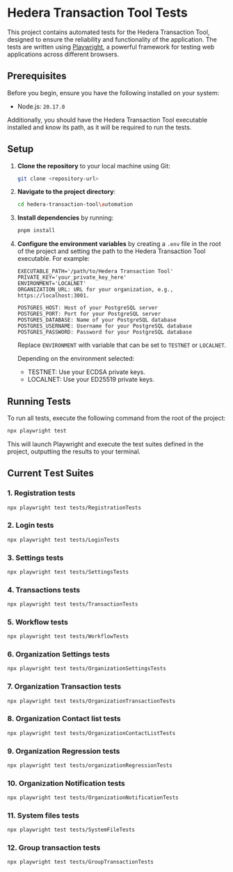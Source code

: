 # Hedera Transaction Tool Tests

This project contains automated tests for the Hedera Transaction Tool, designed to ensure the reliability and
functionality of the application. The tests are written using [Playwright](https://playwright.dev/), a powerful
framework for testing web applications across different browsers.

## Prerequisites

Before you begin, ensure you have the following installed on your system:

- Node.js: `20.17.0`

Additionally, you should have the Hedera Transaction Tool executable installed and know its path, as it will be required
to run the tests.

## Setup

1. **Clone the repository** to your local machine using Git:

   ```bash
   git clone <repository-url>
   ```

2. **Navigate to the project directory**:

   ```bash
   cd hedera-transaction-tool\automation
   ```

3. **Install dependencies** by running:

   ```bash
   pnpm install
   ```

4. **Configure the environment variables** by creating a `.env` file in the root of the project and setting the path to
   the Hedera Transaction Tool executable. For example:

   ```env
   EXECUTABLE_PATH='/path/to/Hedera Transaction Tool'
   PRIVATE_KEY='your_private_key_here'
   ENVIRONMENT='LOCALNET'
   ORGANIZATION_URL: URL for your organization, e.g., https://localhost:3001.

   POSTGRES_HOST: Host of your PostgreSQL server
   POSTGRES_PORT: Port for your PostgreSQL server
   POSTGRES_DATABASE: Name of your PostgreSQL database
   POSTGRES_USERNAME: Username for your PostgreSQL database
   POSTGRES_PASSWORD: Password for your PostgreSQL database
   ```

   Replace `ENVIRONMENT` with variable that can be set to `TESTNET` or `LOCALNET`.

   Depending on the environment selected:

   - TESTNET: Use your ECDSA private keys.
   - LOCALNET: Use your ED25519 private keys.

## Running Tests

To run all tests, execute the following command from the root of the project:

```bash
npx playwright test
```

This will launch Playwright and execute the test suites defined in the project, outputting the results to your terminal.

## Current Тest Suites

### 1. Registration tests

```bash
npx playwright test tests/RegistrationTests
```

### 2. Login tests

```bash
npx playwright test tests/LoginTests
```

### 3. Settings tests

```bash
npx playwright test tests/SettingsTests
```

### 4. Transactions tests

```bash
npx playwright test tests/TransactionTests
```

### 5. Workflow tests

```bash
npx playwright test tests/WorkflowTests
```

### 6. Organization Settings tests

```bash
npx playwright test tests/OrganizationSettingsTests
```

### 7. Organization Transaction tests

```bash
npx playwright test tests/OrganizationTransactionTests
```

### 8. Organization Contact list tests

```bash
npx playwright test tests/OrganizationContactListTests
```

### 9. Organization Regression tests

```bash
npx playwright test tests/organizationRegressionTests
```

### 10. Organization Notification tests

```bash
npx playwright test tests/OrganizationNotificationTests
```

### 11. System files tests

```bash
npx playwright test tests/SystemFileTests
```

### 12. Group transaction tests

```bash
npx playwright test tests/GroupTransactionTests
```
